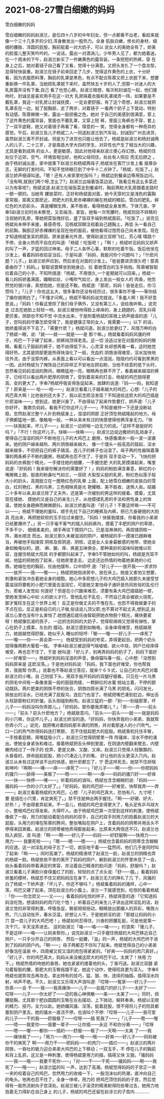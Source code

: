 # 2021-08-27雪白细嫩的妈妈



雪白细嫩的妈妈




雪白细嫩的妈妈赵淑兰，是位四十八岁的中年妇女，但一点都看不出老，看起来就像一个三十几多岁的少妇,浑身散发出一股热力。全身 肌肤白嫩，修长的身材、细细的腰肢、浑圆的屁股，胸前挺着一对大奶子，可以 说女人的美她全有了，娇美的脸蛋儿整天笑吟吟的，一说话，露出一对酒涡儿，少年男人见了，都为她着迷。在一个周末的下午，赵淑兰新买了一件嫩黄色的露背装，一条短短的热裤，穿 在身上之后，她对着镜子自己看了又看，觉得十分满意。又把头发扎了一个盘龙型，显得轻快装重。赵淑兰在镜子前来回走了几步，觉得这件黄色的上衣，十分好 看，因为衣服质料薄，胸前的乳罩是黑色，有点不配合陈蓉又把上衣脱下来，想要重新换一件乳罩，当她把乳罩脱下来时，虽然快五十岁的人了,但那一对迷人的大乳房露并没有下垂,自己 看了也觉心醉。赵淑兰暗想，每次和封诚在一起，他们接吻时，封诚总是喜欢用手在这一对大 乳房隔着衣服和乳罩揉弄一阵，如果要是不戴乳罩，我这一对乳房让封诚抚摸， 一定会更舒服。有了这个奇想，赵淑兰就把乳罩丢在一边，挺了挺胸部，走了两步，对着镜子 一看两个奶子上下晃动，特别有动感。陈蓉微微一笑，露出一股骄傲之色，她对 于自己的美感到很满意，穿上了这件黄色的露背装，里面也不戴乳罩，又穿上短 裤，里面三角裤也不穿，套上了一双平底鞋，她又对着镜子再看了看，得意的一 笑，觉得全身都有一种奇异的感觉。午后，赵淑兰及儿子杨斌二人一同送赵淑兰到汽车站，封诚到广州去进货，虽然赵淑兰离不开封诚，但是为了进货也只能让他去了。杨斌是赵淑兰和杨封诚两人的儿子，二十三岁，才是南昌大学大四的学生，对异性也产生了相当大的兴趣，尤其是看到成熟 的女人，更是敏感，因此对他母亲赵淑兰便心存幻想。杨斌的住处位于近郊，空气、环境皆相当好。他和父母同住，处处有人照应 而无后顾之 。由于杨封诚出差，家中就乘下赵淑兰和杨斌两母子,杨斌坐在客厅沙发上看 报章杂志，无聊的打发时间，不知不觉转眼已到了中午十二点钟了。「杨斌，吃饭了。」赵淑兰娇声细语叫道。「嗯！还有人来家里吃饭吗？」杨斌边到餐桌边等用饭边问。「没有啊,就我们两个呀,怎幺了?」赵淑兰边端着饭菜边说。「我看见有这幺多菜还以为有客呢?」杨斌说道.赵淑兰在端饭菜走到餐桌时，胸前两粒大乳房跟着走路时一颤一颤的。当她弯 腰放菜时，正好和杨斌面对面，她今天穿的又是浅色的露胸家常服，距离又那麽近，把肥大的乳房赤裸裸的展在杨斌的眼前。雪白的肥乳、鲜红色的大奶彩头， 真是耀眼生辉，美不胜收，看得杨斌全身发熬，下体亢奋。字串5赵淑兰初时尚未察觉，又去端汤、拿饭，她每一次弯腰时，杨斌则目不转睛的 注视她的乳房，等她把菜饭拽好后，盛了饭双手端到杨斌面前。「吃饭了。」说完见杨斌尚未伸手来接，甚感奇怪，见杨斌双眼注视着自己趐胸上，再低 头一看自己的前胸，胸部正好赤裸裸的呈现在他的面前，被他看得过饱而自己尚未发现。现在才知道杨斌发呆的原因，原来是春光外泄，使得赵淑兰双颊飞红，芳心噗 噗跳个不停，全身火热而不自在的叫道∶「杨斌！吃饭吧！」「啊！」杨斌听见妈妈又娇声的叫了一声，才猛的回过神来。母子二人各怀心事，默默的吃着午饭。饭后他坐在沙发上，看着妈妈收拾妥当后，于是叫道∶「妈妈，我能问你个问题吗？」「什麽问题？儿子。」赵淑兰娇声应到，然后坐在对面的沙发上。「爸爸要进货很久吧！那真委曲你了！妈妈。」智聪说罢移坐到她身边，拉 着她雪白的玉手拍拍。陈蓉被智聪拉着自己的小手，不知所措道∶「杨斌，不用很久,一个星期就可以回来。」杨斌一看儿妈妈娇羞满面，媚眼如丝，小嘴吹气如兰，身上发出一般女人的 肉香，他忽然觉的很兴奋，真想抱她，但是还不敢。杨斌道∶「那麽，妈妈！爸爸走后，你习惯吗？」「儿子！你也这幺大，很多事你还没有经历过，很多事你不懂┅┅等你结了婚你就明白了」「不懂才问啊。」杨斌不等妈妈说完就说。「多羞人啊！我不好意思说。」「妈妈！你看这里除了我们母子俩外，又没有第三人，说给我听嘛。」说完走 过去在她脸上轻轻一吻。赵淑兰被他吻得脸上痒痒的、身上趐趐的，双乳抖得更厉害，阴部也不知不觉 中流水出来，于是附着杨斌的耳根上娇声细语的道∶「儿子，您叫妈妈守寡怎麽受得了，我是健康正常的女人，我需要┅┅」以下 的话，她娇羞得说不下去了。「需要什麽？」杨斌问道。赵淑兰脸更红了，风情万种的白了杨斌一眼，说∶「就┅┅就┅┅就是┅┅是 那个嘛。」杨斌看着妈妈风骚的样子，鸡巴一下子硬了起来，把裤裆顶得老高。这一切 没逃过坐在对面的妈妈的眼睛，看着儿子鼓起的裤子，她不由得低下头，心灵深 处却想再看一看，这时她觉得好热，尤其是阴部更是热得快溶化了一般，充血的 阴唇涨得难受，淫水加快地往外流，由于没穿内裤，从表面上看以可以看出一点湿润，隐隐约约可看到黑黑的一团。此时杨斌为了掩饰自己的异样正不安地左顾右盼，当他不经意的低下头时， 忽然看见妈妈湿润的胯间，眼睛猛地一亮，眼睛再也移不开了，看着越来越湿的裤子，已经可以看出两片肥厚的阴唇了。受到着突来的打击，杨斌的鸡巴翘得更 高、变的更大了。字串7杨斌呼吸变得急促起来，放肆的说道∶「妈┅┅妈，我知道了！原来是┅┅ 哈┅┅哈┅┅」赵淑兰看着儿子越来越大的鸡巴，心想∶「儿子的鸡巴真大啊！比他爸的还大多了，我以前怎麽没发现？不知道给这麽大的鸡巴插是什麽滋味┅┅」想到这，她更兴奋了，不由得站了起来作势要打，娇声道∶「儿子你好坏， 敢欺负妈妈，看我不打你这坏儿子┅┅」不知是被拌一下还是没断站稳，忽然赵淑兰整个人扑到杨斌身上，湿湿的阴部 正好顶在杨斌隆起的地方。母子俩都猛地一颤，像触电一般，一种从来未有过的快感使得他俩浑身无力。「快┅┅扶我起来，坏儿子┅┅」赵淑兰一边娇喘一边无力的说。「这样不是挺好的吗？」「不行！你这坏儿子。快嘛┅┅快嘛┅┅」赵淑兰边说边撒娇的乱扭身子，使得自己湿湿的阴户不断地在儿子的大鸡巴上 磨擦，快感像潮水一般一波一波袭来。她的阴户越来越热、两片阴唇越来越大， 像一个馒头一般高高的鼓起，淫水越来越多，不但把自己的裤子搞湿，连儿子的裤子也沾湿了。母子两的性器隔着簿簿的两条裤子不断的磨擦，杨斌再也忍不住了，于是将 双手变动一下，飞快的把妈妈的衣裤脱个精光，一手搂住她的细腰，一手握住肥 大的乳房摸揉起来，嘴里说道∶「好妈妈！我来替你解决你的需要好了！」妈妈的粉脸满含春意，鲜红的小嘴微微上翘，挺直的粉鼻吐气如兰，一双硕 大梨型尖挺的乳房，粉红色似莲子般大小的奶头，高翘挺立在一圈艳红色的乳晕 上面，配上她雪白细嫩的皮肤白的雪白，红的艳红、黑的乌黑，三色相映真是光 艳耀眼、美不胜收，迷煞人矣。结婚二十多年以来,赵淑兰除了丈夫外，还是第一次被别的男这样的搂着、摸着，尤其现在搂她、 摸她的又是自己的亲生儿子，从他摸揉乳房的手法和男性身上的体温，使她全身趐麻而微微颤抖。赵淑兰娇羞叫道∶「好儿子！不要这样嘛┅┅不可以┅┅」杨斌不理她的羞叫，顺手先拉下自己的睡裤及内裤，把已亢奋硬翘的大阳具 亮出来，再把她软软的玉手拉过来握住。「妈妈！快替我揉揉，你看我的小弟弟已经要爆炸了。」另一只手毫不客气的插入妈妈裤内，摸着了丰肥的阴户的草原，不多不少， 细细柔柔的，顺手再往下摸阴户口，已是湿淋淋的，再捏揉阴核一阵，潮水顺流 而出。赵淑兰那久未被滋润的阴户，被杨斌的手一摸揉已趐麻难当，再被他手指揉捏 阴核及抠阴道、阴核，这是女人全身最敏感的地带，使她全身如触电似的，趐、 麻、酸、痒、爽是五味俱全，那种美妙的滋味叫她难以形容，连握住杨斌大阳具 的手都颤抖起来了。字串5不管她如何的叫，杨斌是充耳不闻，他猛的把她抱了起来，往她房里走去， 边走还边热情的吻着她美艳的小红唇。她缩在他的胸前，任由他摆布，口中娇哼 道∶「好儿子┅┅放开我┅┅求求你┅┅放开┅┅我┅┅喔┅┅」杨斌把她抱进房中，放在床上。她是又害怕又想要，刺激和紧张冲击着她全身的细胞，她心中多麽想儿子的大鸡巴插入她那久未接受甘露滋润将要乾的小肥穴里面去滋润它，可是她又害怕母子通奸是伤风败俗的乱伦行为，若被人发觉如 何是好？但是在小穴酸痒难忍，须要有条大鸡巴插插她一顿，使她发泄掉心中如 火的欲火才行。管他乱伦不乱伦，不然自己真会被欲火烧死，那才冤枉生在这个世界上呢！ 反正是你做丈夫的不曳在先，也怨不得我做妻子的不贞在后。反正是和自已的儿子做,俗话说儿顶父职,也不算对不起丈夫,想到这,赵淑兰心里也没有什幺害怕了.她想通后就任由智聪把她衣物脱个精光，痛快要紧呀！杨斌像饥渴的孩子， 一边抓住妈妈的大奶子，觉得软绵绵又觉得有弹性，掌心在奶子上摸柔，左右的 摆动。赵淑兰感到如触电，全身痒得难受，杨斌越用力，她就越觉得舒服，她似乎入 睡似的轻哼∶「喔┅┅喔┅┅好儿子┅┅痒死了┅┅喔┅┅你┅┅真会弄┅┅」 杨斌受到妈妈的夸奖，弄得更起劲，把两个奶头捏得像两颗大葡萄一般。 字串4赵淑兰被逗得气喘嘘嘘、欲火中烧，阴户已经痒得难受，再也忍不住了，于是 她叫道∶「好儿子，别再弄妈妈的奶子了，妈妈下面好┅┅好难受┅┅」杨斌听到妈妈淫浪的声音，像母猫叫春一般，心中想∶「没想到妈妈原来是 这麽淫荡。」于是他对妈妈说∶「妈妈，我下面也好难受，你也帮我弄，我就帮 你弄。」说着也不等赵淑兰答应，就来个６９式，让自己的大鸡巴对着赵淑兰的小嘴，自 己则低下头，用双手扳开妈妈的双腿仔细看。只见在一片乌黑的阴毛中间有一条像发面一般的鼓鼓肉缝，一颗鲜红的水蜜 桃站立着，不停的颤动跳跃。两片肥美的阴唇不停的张合，阴唇四周长满了乌黑 的阴毛，闪闪发光，排放出的淫水，已经充满了屁股沟，连肛门也湿了。杨斌把嘴巴凑到肛边，伸出舌头轻舔那粉红的折皱。舌头刚碰到粉肉，赵淑兰猛的一颤∶「别┅┅别碰那里，坏儿子┅┅妈妈没叫你弄那儿。」「好妈妈，那你要我弄哪儿？」「弄┅┅弄┅┅前头┅┅」「前头？前头什麽地方？」杨斌故意问。「前头┅┅前头┅┅就┅┅就是妈妈的小穴嘛，你这坏儿子。」赵淑兰娇淫的道。「好妈妈，你快弄我的小弟弟，我就帮你弄小穴 。」说完，就把嘴对着妈妈那丰满的阴唇，并对着那迷人的小穴吹气。一口一口的热气吹得妈妈连打寒颤， 忍不住挺起肥大的屁股。杨斌乘机托住丰臀，一手按着屁眼，用嘴猛吸小穴 。赵淑兰只觉得阴壁里一阵 阵骚痒，淫水不停的涌出，使她全身紧张和难过。接着杨斌把舌头伸到里面，在阴道内壁翻来搅去，内壁嫩肉经过了一阵子的 挖弄，更是又麻、又酸、又痒。赵淑兰只觉得人轻飘飘的、头昏昏的，拼命挺起屁股，把小穴凑近儿子的嘴， 好让他的舌头更深入穴内。赵淑兰从未有过这样说不出的快感，她什麽都忘了，宁 愿这样死去，她禁不住娇喘和呻吟∶「啊啊┅┅噢┅┅痒┅┅痒死了┅┅」「好儿子┅┅啊┅┅你┅┅你把妈妈的骚穴┅┅舔得┅┅美极了┅┅嗯┅┅ ┅┅啊┅┅痒┅┅妈妈的骚穴好┅┅好痒┅┅快┅┅快停┅┅噢┅┅」听着妈妈的浪叫，杨斌也含含糊糊的说∶「妈妈┅┅骚妈妈┅┅你的小穴太好了。」「好妈妈，我的鸡巴好┅┅好难受，快帮我弄┅┅弄┅┅」赵淑兰看着杨斌的大鸡巴，心想∶「儿子的鸡巴真大，恐怕有八、九寸吧！要 是插在小穴里，肯定爽死了。」禁不住就伸出两手握住。「啊┅┅好硬、好大、 好热！」不由得套弄起来。不一会儿，杨斌的鸡巴变得更大了，龟头足有乒乓球大小，整根鸡巴红得发紫，大得吓人。由于杨斌鸡巴第一次受到这样的刺激，使杨斌像疯了一般，用力的挺动着配合妈妈的双手，自己的双手则用力的抱着赵淑兰的大屁股，头用力的埋在陈蓉的胯间，整张嘴贴在阴户上，含着妈妈的阴蒂并用舌头不停得来回涮着。赵淑兰的阴蒂被他弄得膨胀起来，比原来大两倍还不只。赵淑兰也陷入疯狂，浪 叫道∶「啊┅┅啊┅┅好儿子┅┅妈妈┅┅好舒服啊┅┅快用力┅┅用力┅┅ 我要死啦┅┅」「嗯┅┅嗯┅┅嗯┅┅」杨斌也含着妈妈的阴蒂含含糊糊的应道。这一对淫乱的母子忘了一切，疯狂地干着┅┅猛然间，他们几乎是同时叫了起来∶「啊┅┅」同时高潮了。杨斌的精液喷了赵淑兰一脸，赵淑兰的阴精也弄的杨斌一脸。杨斌依依不舍的离开了妈妈的阴户，躺到赵淑兰的怀里休息了一会，抬头看着妈妈带着满足的笑容、并沾着自己精液的脸问道∶「妈妈，舒服吗？」赵淑兰看着儿子满脸兴奋得羞红了的脸，轻轻的点了点头说∶「舒┅┅服。」看着妈妈娇羞的模样，杨斌忍不住又把妈妈压在身下，赵淑兰无力的挣扎了几 下，风骚的白了杨斌一下娇声道∶「坏儿子，你还不够吗？」杨斌看着妈妈的骚样，心中一荡，鸡巴又硬了起来，顶在赵淑兰的小腹上。淑兰一下就感觉到，吃惊的看着杨斌∶「你┅┅你怎麽又┅┅又┅┅」看着妈妈吃惊的样子，杨斌得意的道∶「它知道妈妈没吃饱，想请妈妈的肉穴吃个饱！」听着自己的亲生儿子讲出这样淫乱的话，赵淑兰觉的非常得刺激，呼吸急促，臀部频频扭动，眼睛放出那媚人的异彩，嘴唇火热，穴儿自动张开，春水泛滥，好想让人干。于是她娇淫的说∶「那就让妈妈的小穴 尝一尝儿子的大鸡巴吧！」杨斌如何忍得住，兴奋的把腰乱挺，可是他是第一次干穴，半天没弄进去， 逗的赵淑兰「咯┅┅咯┅┅咯┅┅」的浪笑∶「傻儿子，不是这样┅┅咯┅┅让妈来帮你。」说完赵淑兰一只手握住杨斌的大鸡巴移近自己阴户，一只手分开自己的阴唇， 然后一挺腰，「滋」的一声，杨斌的大鸡巴终于进到了妈妈的阴户内。「啊┅┅」母子两都忍不住叫了起来。杨斌觉得自己的小弟弟好像泡在温泉 中，四周被又软又湿的肉包得紧紧的。「好爽┅┅妈妈的肉穴真好。」「好儿子，你的鸡巴真大，妈妈从来没被这麽大的鸡巴干过。太爽了！快用 力干。」杨斌热情的吻她的香唇，她也紧紧的搂着他的头，丁香巧送。赵淑兰双腿 紧勾着智聪的腰，那肥大的玉臀摇摆不定，她这个动作，使得阳具更为深入。 字串6杨斌也就势攻击再攻击，拿出特有的技巧，猛、狠、快，连续的抽插，插得淫水四射，响声不绝。不久，赵淑兰又乐得大声浪叫道∶「哎呀┅┅冤家┅┅好儿子┅┅你真┅┅会 干┅┅我┅┅我真痛快┅┅儿子┅┅会插穴的好儿子┅┅太好了┅┅哎呀┅┅儿子┅┅你太好了┅┅逗的我心神俱散┅┅美┅┅太美了┅┅」同时，扭腰挺胸，尤其那个肥白圆圆的玉臀在左右摆动、上下抛动，婉转奉承。杨斌以无限的精力、技巧，全力以赴。她娇媚风骚、淫荡，挺着屁股，恨不得将儿子的阳具都塞到阴户里去，她的骚水一直流不停，也浪叫个不停∶「哎呀┅┅儿子┅┅我可爱的儿子┅┅干的我┅┅舒服极了┅┅哎呀┅┅插 死我了┅┅」「儿子┅┅嗯┅┅喔┅┅唔┅┅我爱你┅┅我要一辈子┅┅让你插┅┅永远 不和你分离┅┅」「哎呀┅┅嗯┅┅喔┅┅都你┅┅插的┅┅舒服┅┅极了┅┅天啊┅┅太美 了┅┅我┅┅痛快极了┅┅」「用力┅┅用力┅┅哦┅┅哦┅┅好爽┅┅好儿子┅┅妈妈被你干的爽死了 啊┅┅用力干┅┅把妈妈┅┅的肉穴┅┅插烂┅┅」赵淑兰的两片阴唇，一吞吐的极力迎合弟弟大鸡巴的上下移动；一双玉手，不 停在儿子的胸前和背上乱抓，这又是一种刺激，使得杨斌更用力的插，插得又快 又狠。「骚妈妈┅┅我┅┅哦┅┅我要干死你┅┅」「对┅┅干┅┅干死┅┅骚妈妈┅┅啊┅┅我死了┅┅哦┅┅」赵淑兰猛的叫 一声，达到了高潮。杨斌觉得妈妈的子宫正一夹一夹的咬着自己的鸡巴，忽然用力的收缩一下， 一股泡沫似的热潮，直冲向自己的龟头。他再也忍不住了，全身一哆嗦，用力的 把鸡巴顶住妈妈的子宫，然后觉得有一股热流射向子宫深处。赵淑兰被儿子滚烫的精液射得险些晕过去，她用力地抱着无力得趴在自己身上 的儿子，杨斌的鸡巴还留在赵涉兰的子宫内…………




